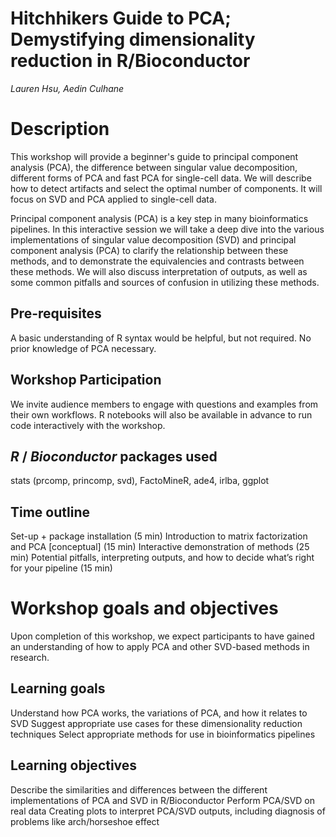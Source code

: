 # Hitchhikers Guide to PCA; Demystifying dimensionality reduction in R/Bioconductor 

*Lauren Hsu, Aedin Culhane*


#  Description
This workshop will provide a beginner's guide to principal component analysis (PCA), the difference between singular value decomposition, different forms of PCA and fast PCA for single-cell data. We will describe how to detect artifacts and select the optimal number of components. It will focus on SVD and PCA applied to single-cell data.

Principal component analysis (PCA) is a key step in many bioinformatics pipelines. In this interactive session we will take a deep dive into the various implementations of singular value decomposition (SVD) and principal component analysis (PCA) to clarify the relationship between these methods, and to demonstrate the equivalencies and contrasts between these methods. We will also discuss interpretation of outputs, as well as some common pitfalls and sources of confusion in utilizing these methods.
 
## Pre-requisites
A basic understanding of R syntax would be helpful, but not required. No prior knowledge of PCA necessary.
 
## Workshop Participation
We invite audience members to engage with questions and examples from their own workflows. R notebooks will also be available in advance to run code interactively with the workshop.
 
## _R_ / _Bioconductor_ packages used
stats (prcomp, princomp, svd), FactoMineR, ade4, irlba, ggplot
 
## Time outline
Set-up + package installation (5 min)
Introduction to matrix factorization and PCA [conceptual] (15 min)
Interactive demonstration of methods (25 min)
Potential pitfalls, interpreting outputs, and how to decide what’s right for your pipeline (15 min)
 
# Workshop goals and objectives
 
Upon completion of this workshop, we expect participants to have gained an understanding of how to apply PCA and other SVD-based methods in research.
 

## Learning goals
Understand how PCA works, the variations of PCA, and how it relates to SVD
Suggest appropriate use cases for these dimensionality reduction techniques
Select appropriate methods for use in bioinformatics pipelines
 
## Learning objectives
 
Describe the similarities and differences between the different implementations of PCA and SVD in R/Bioconductor
Perform PCA/SVD on real data
Creating plots to interpret PCA/SVD outputs, including diagnosis of problems like arch/horseshoe effect


 
